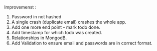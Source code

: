 Improvemenst :

1. Password in not hashed
2. A single crash (duplicate email) crashes the whole app.
3. Add one more end point - mark todo done.
4. Add timestamp for which todo was created.
5. Relationships in MongodB.
6. Add Validation to ensure email and passwords are in correct format.

